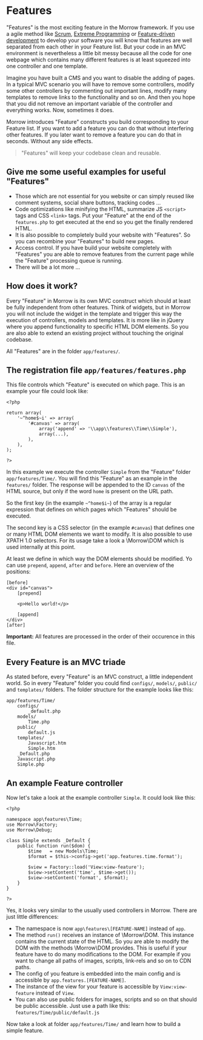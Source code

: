 Features
============

"Features" is the most exciting feature in the Morrow framework.
If you use a agile method like [Scrum](http://en.wikipedia.org/wiki/Scrum_(software_development)), [Extreme Programming](http://en.wikipedia.org/wiki/Extreme_programming) or [Feature-driven development](http://en.wikipedia.org/wiki/Feature-driven_development) to develop your software you will know that features are well separated from each other in your Feature list.
But your code in an MVC environment is nevertheless a little bit messy because all the code for one webpage which contains many different features is at least squeezed into one controller and one template.

Imagine you have built a CMS and you want to disable the adding of pages.
In a typical MVC scenario you will have to remove some controllers, modify some other controllers by commenting out important lines, modify many templates to remove links to the functionality and so on.
And then you hope that you did not remove an important variable of the controller and everything works.
Now, sometimes it does.

Morrow introduces "Feature" constructs you build corresponding to your Feature list.
If you want to add a feature you can do that without interfering other features.
If you later want to remove a feature you can do that in seconds. Without any side effects.

> "Features" will keep your codebase clean and reusable.


Give me some useful examples for useful "Features"
------------------------------------------------

  * Those which are not essential for you website or can simply reused like comment systems, social share buttons, tracking codes ...
  * Code optimizations like minifying the HTML, summarize JS `<script>` tags and CSS `<link>` tags. Put your "Feature" at the end of the `features.php` to get executed at the end so you get the finally rendered HTML.
  * It is also possible to completely build your website with "Features". So you can recombine your "Features" to build new pages.
  * Access control. If you have build your website completely with "Features" you are able to remove features from the current page while the "Feature" processing queue is running.
  * There will be a lot more ...
  

How does it work?
----------------
Every "Feature" in Morrow is its own MVC construct which should at least be fully independent from other features.
Think of widgets, but in Morrow you will not include the widget in the template and trigger this way the execution of controllers, models and templates.
It is more like in jQuery where you append functionality to specific HTML DOM elements. So you are also able to extend an existing project without touching the original codebase.

All "Features" are in the folder `app/features/`.


The registration file `app/features/features.php`
-----------------------------------

This file controls which "Feature" is executed on which page.
This is an example your file could look like:

~~~{.php}
<?php

return array(
	'~^home$~i' => array(
		'#canvas' => array(
			array('append' => '\\app\\features\\Time\\Simple'),
			array(...),
		),
	),
);

?>
~~~

In this example we execute the controller `Simple` from the "Feature" folder `app/features/Time/`.
You will find this "Feature" as an example in the `features/` folder.
The response will be appended to the ID `canvas` of the HTML source, but only if the word `home` is present on the URL path.

So the first key (in the example `~^home$i~`) of the array is a regular expression that defines on which pages which "Features" should be executed.

The second key is a CSS selector (in the example `#canvas`) that defines one or many HTML DOM elements we want to modify. It is also possible to use XPATH 1.0 selectors. For its usage take a look a \Morrow\DOM which is used internally at this point.

At least we define in which way the DOM elements should be modified. Yo can use `prepend`, `append`, `after` and `before`.
Here an overview of the positions:

~~~{.php}
[before]
<div id="canvas">
	[prepend]

	<p>Hello world!</p>

	[append]
</div>
[after]
~~~

**Important:** All features are processed in the order of their occurence in this file.


Every Feature is an MVC triade
------------------------------

As stated before, every "Feature" is an MVC construct, a little independent world. So in every "Feature" folder you could find `configs/`, `models/`, `public/` and `templates/` folders.
The folder structure for the example looks like this:

~~~
app/features/Time/
	configs/
		_default.php
	models/
		Time.php
	public/
		default.js
	templates/
		Javascript.htm
		Simple.htm
	_Default.php
	Javascript.php
	Simple.php
~~~


An example Feature controller
-----------------------------

Now let's take a look at the example controller `Simple`. It could look like this:

~~~{.php}
<?php

namespace app\features\Time;
use Morrow\Factory;
use Morrow\Debug;

class Simple extends _Default {
	public function run($dom) {
		$time	= new Models\Time;
		$format	= $this->config->get('app.features.time.format');

		$view = Factory::load('View:view-feature');
		$view->setContent('time', $time->get());
		$view->setContent('format', $format);
	}
}

?>
~~~

Yes, it looks very similar to the usually used controllers in Morrow. There are just little differences:

* The namespace is now `app\features\[FEATURE-NAME]` instead of `app`.
* The method `run()` receives an instance of \Morrow\DOM.
  This instance contains the current state of the HTML.
  So you are able to modify the DOM with the methods \Morrow\DOM provides.
  This is useful if your feature have to do many modifications to the DOM. For example if you want to change all paths of images, scripts, link-rels and so on to CDN paths.
* The config of you feature is embedded into the main config and is accessible by `app.features.[FEATURE-NAME]`.
* The instance of the view for your feature is accessible by `View:view-feature` instead of `View`.
* You can also use public folders for images, scripts and so on that should be public accessible.
Just use a path like this:
`features/Time/public/default.js`

Now take a look at folder `app/features/Time/` and learn how to build a simple feature.
